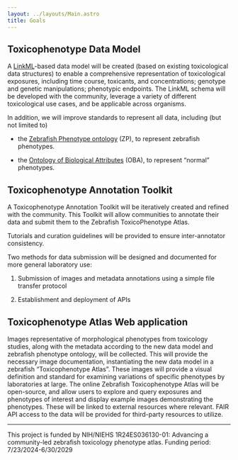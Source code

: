 ```yaml
---
layout: ../layouts/Main.astro
title: Goals
---
```


<section>

## Toxicophenotype Data Model

A [LinkML](https://linkml.io/)-based data model will be created (based on existing toxicological data structures) to enable a comprehensive representation of toxicological exposures, including time course, toxicants, and concentrations; genotype and genetic manipulations; phenotypic endpoints. The LinkML schema will be developed with the community, leverage a variety of different toxicological use cases, and be applicable across organisms.  

In addition, we will improve standards to represent all data, including (but not limited to)

* the [Zebrafish Phenotype ontology](https://github.com/obophenotype/zebrafish-phenotype-ontology) (ZP), to represent zebrafish phenotypes. 

* the [Ontology of Biological Attributes](https://github.com/obophenotype/bio-attribute-ontology) (OBA), to represent “normal” phenotypes.

</section>


<section>

## Toxicophenotype Annotation Toolkit

A Toxicophenotype Annotation Toolkit will be iteratively created and refined with the community. This Toolkit will allow communities to annotate their data and submit them to the Zebrafish ToxicoPhenotype Atlas. 

Tutorials and curation guidelines will be provided to ensure inter-annotator consistency. 

Two methods for data submission will be designed and documented for more general laboratory use: 

1. Submission of images and metadata annotations using a simple file transfer protocol

2. Establishment and deployment of APIs  

</section>


<section>

## Toxicophenotype Atlas Web application

Images representative of morphological phenotypes from toxicology studies, along with the metadata according to the new data model and zebrafish phenotype ontology, will be collected. This will provide the necessary image documentation, instantiating the new data model in a zebrafish “Toxicophenotype Atlas”. These images will provide a visual definition and standard for examining variations of specific phenotypes by laboratories at large. The online Zebrafish Toxicophenotype Atlas will be open-source, and allow users to explore and query exposures and phenotypes of interest and display example images demonstrating the phenotypes. These will be linked to external resources where relevant. FAIR API access to the data will be provided for third-party resources to utilize.

</section>

---

This project is funded by NIH/NIEHS 1R24ES036130-01: Advancing a community-led zebrafish toxicology phenotype atlas.
Funding period: 7/23/2024-6/30/2029
